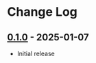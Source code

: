 # Change Log

## [0.1.0](https://github.com/typedduck/webserver/tree/webserver-v0.1.0) - 2025-01-07

- Initial release
